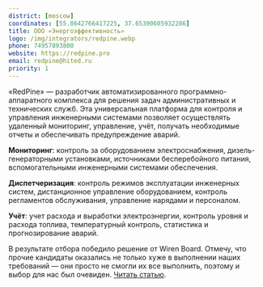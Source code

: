 ```yaml
---
district: [moscow]
coordinates: [55.8642766417225, 37.65390605932286]
title: ООО «Энергоэффективность»
logo: /img/integrators/redpine.webp
phone: 74957893800
website: https://redpine.pro
email: redpine@hited.ru
priority: 1
---
```


«RedPine» — разработчик автоматизированного программно-аппаратного комплекса для решения задач административных и технических служб. Эта универсальная платформа для контроля и управления инженерными системами позволяет осуществлять удаленный мониторинг, управление, учёт, получать необходимые отчеты и обеспечивать предупреждение аварий.


**Мониторинг**: контроль за оборудованием электроснабжения, дизель-генераторными установками, источниками бесперебойного питания, вспомогательными инженерными системами обеспечения.

**Диспетчеризация**: контроль режимов эксплуатации инженерных систем, дистанционное управление оборудованием, контроль регламентов обслуживания, управление нарядами и персоналом.

**Учёт**: учет расхода и выработки электроэнергии, контроль уровня и расхода топлива, температурный контроль, статистика и прогнозирование аварий.

В результате отбора победило решение от Wiren Board. Отмечу, что прочие кандидаты оказались не только хуже в выполнении наших требований — они просто не смогли их все выполнить, поэтому и выбор для нас был очевиден. [Читать статью](https://geektimes.ru/company/redpine/blog/291957/).
